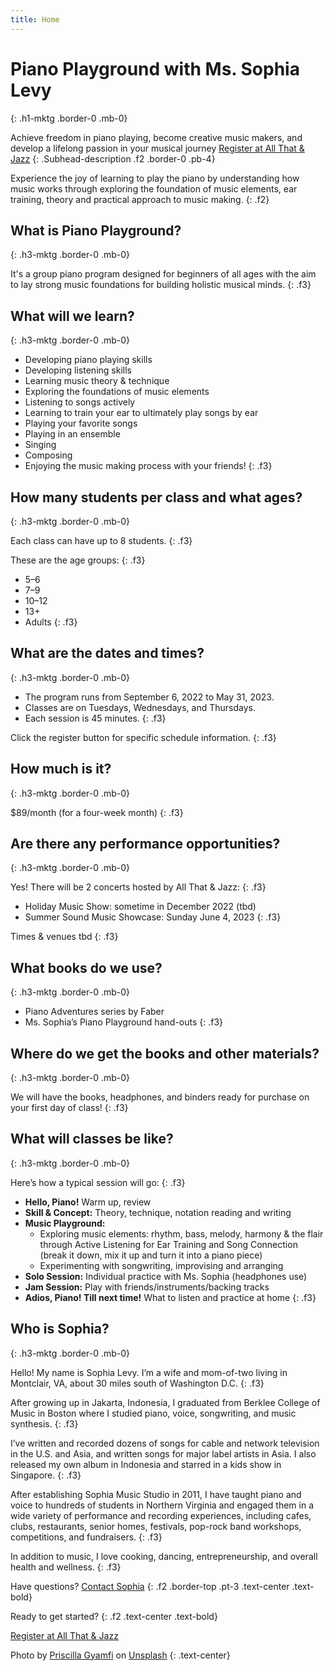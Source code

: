 ```yaml
---
title: Home
---
```


# Piano Playground with Ms. Sophia Levy
{: .h1-mktg .border-0 .mb-0}

Achieve freedom in piano playing, become creative music makers, and develop a lifelong passion in your musical journey
<a href="https://allthatandjazz.com/welcome" class="btn-mktg btn-large-mktg d-block mx-auto mt-3">Register at All That & Jazz</a>
{: .Subhead-description .f2 .border-0 .pb-4}

Experience the joy of learning to play the piano by understanding how music works through exploring the foundation of music elements, ear training, theory and practical approach to music making.
{: .f2}

## What is Piano Playground?
{: .h3-mktg .border-0 .mb-0}

It's a group piano program designed for beginners of all ages with the aim to lay strong music foundations for building holistic musical minds.
{: .f3}

## What will we learn?
{: .h3-mktg .border-0 .mb-0}

- Developing piano playing skills 
- Developing listening skills
- Learning music theory & technique
- Exploring the foundations of music elements 
- Listening to songs actively
- Learning to train your ear to ultimately play songs by ear
- Playing your favorite songs
- Playing in an ensemble
- Singing
- Composing
- Enjoying the music making process with your friends!
{: .f3}

## How many students per class and what ages?
{: .h3-mktg .border-0 .mb-0}

Each class can have up to 8 students.
{: .f3}

These are the age groups:
{: .f3}

- 5–6
- 7–9
- 10–12
- 13+
- Adults
{: .f3}

## What are the dates and times?
{: .h3-mktg .border-0 .mb-0}

- The program runs from September 6, 2022 to May 31, 2023.
- Classes are on Tuesdays, Wednesdays, and Thursdays.
- Each session is 45 minutes.
{: .f3}

Click the register button for specific schedule information.
{: .f3}

## How much is it?
{: .h3-mktg .border-0 .mb-0}

$89/month (for a four-week month)
{: .f3}

## Are there any performance opportunities?
{: .h3-mktg .border-0 .mb-0}

Yes! There will be 2 concerts hosted by All That & Jazz:
{: .f3}

- Holiday Music Show: sometime in December 2022 (tbd)
- Summer Sound Music Showcase: Sunday June 4, 2023
{: .f3}

Times & venues tbd
{: .f3}

## What books do we use?
{: .h3-mktg .border-0 .mb-0}

- Piano Adventures series by Faber
- Ms. Sophia’s Piano Playground hand-outs
{: .f3}

## Where do we get the books and other materials?
{: .h3-mktg .border-0 .mb-0}

We will have the books, headphones, and binders ready for purchase on your first day of class!
{: .f3}

## What will classes be like?
{: .h3-mktg .border-0 .mb-0}

Here’s how a typical session will go:
{: .f3}

- **Hello, Piano!** Warm up, review
- **Skill & Concept:** Theory, technique, notation reading and writing
- **Music Playground:** 
  - Exploring music elements: rhythm, bass, melody, harmony & the flair through Active Listening for Ear Training and Song Connection (break it down, mix it up and turn it into a piano piece)
  - Experimenting with songwriting, improvising and arranging
- **Solo Session:** Individual practice with Ms. Sophia (headphones use)
- **Jam Session:** Play with friends/instruments/backing tracks
- **Adios, Piano! Till next time!** What to listen and practice at home
{: .f3}

## Who is Sophia?
{: .h3-mktg .border-0 .mb-0}

Hello! My name is Sophia Levy. I’m a wife and mom-of-two living in Montclair, VA, about 30 miles south of Washington D.C.
{: .f3}

After growing up in Jakarta, Indonesia, I graduated from Berklee College of Music in Boston where I studied piano, voice, songwriting, and music synthesis.
{: .f3}

I’ve written and recorded dozens of songs for cable and network television in the U.S. and Asia, and written songs for major label artists in Asia. I also released my own album in Indonesia and starred in a kids show in Singapore.
{: .f3}

After establishing Sophia Music Studio in 2011, I have taught piano and voice to hundreds of students in Northern Virginia and engaged them in a wide variety of performance and recording experiences, including cafes, clubs, restaurants, senior homes, festivals, pop-rock band workshops, competitions, and fundraisers.
{: .f3}

In addition to music, I love cooking, dancing, entrepreneurship, and overall health and wellness.
{: .f3}

Have questions? <a href="mailto:sophiamlevy@gmail.com?subject=I%20want%20to%20know%20more%20about%20Piano%20Playground!">Contact Sophia</a>
{: .f2 .border-top .pt-3 .text-center .text-bold}

Ready to get started?
{: .f2 .text-center .text-bold}

<a href="https://allthatandjazz.com/welcome" class="btn-mktg btn-large-mktg d-block mx-auto mt-3">Register at All That & Jazz</a>


Photo by <a href="https://unsplash.com/@priscillag?utm_source=unsplash&utm_medium=referral&utm_content=creditCopyText" target="_blank">Priscilla Gyamfi</a> on <a href="https://unsplash.com/s/photos/piano-outdoors?utm_source=unsplash&utm_medium=referral&utm_content=creditCopyText" target="_blank">Unsplash</a>
{: .text-center}
